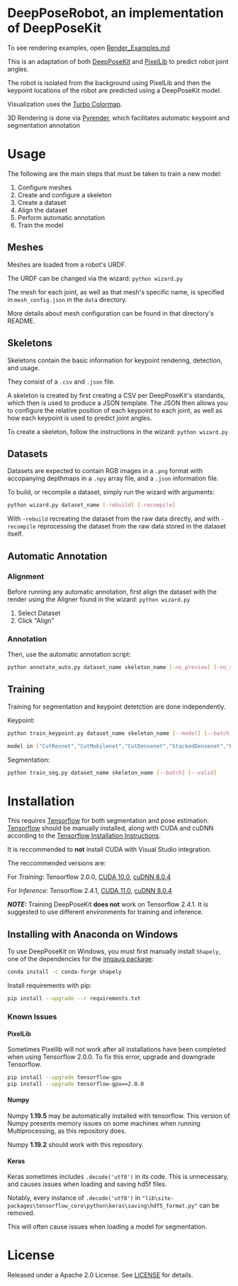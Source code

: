 # DeepPoseRobot, an implementation of DeepPoseKit

To see rendering examples, open [Render_Examples.md](https://github.com/AdamExley/DeepPoseRobot/blob/main/Render_Examples.md)

This is an adaptation of both [DeepPoseKit](https://deepposekit.org) and [PixelLib](https://github.com/ayoolaolafenwa/PixelLib) to predict robot joint angles.

The robot is isolated from the background using PixelLib and then the keypoint locations of the robot are predicted using a DeepPoseKit model.

Visualization uses the [Turbo Colormap](https://ai.googleblog.com/2019/08/turbo-improved-rainbow-colormap-for.html).

3D Rendering is done via [Pyrender](https://github.com/mmatl/pyrender), which facilitates automatic keypoint and segmentation annotation

# Usage

The following are the main steps that must be taken to train a new model:
1. Configure meshes
2. Create and configure a skeleton
3. Create a dataset
4. Align the dataset
5. Perform automatic annotation
6. Train the model

## Meshes

Meshes are loaded from a robot's URDF.

The URDF can be changed via the wizard: ```python wizard.py```

The mesh for each joint, as well as that mesh's specific name, is specified in ```mesh_config.json``` in the ```data``` directory.

More details about mesh configuration can be found in that directory's README.

## Skeletons

Skeletons contain the basic information for keypoint rendering, detection, and usage.

They consist of a ```.csv``` and ```.json``` file.

A skeleton is created by first creating a CSV per DeepPoseKit's standards, which then is used to produce a JSON template. The JSON then allows you to configure the relative position of each keypoint to each joint, as well as how each keypoint is used to predict joint angles.

To create a skeleton, follow the instructions in the wizard: ```python wizard.py```

## Datasets

Datasets are expected to contain RGB images in a ```.png``` format with accopanying depthmaps in a ```.npy``` array file, and a ```.json``` information file.

To build, or recompile a dataset, simply run the wizard with arguments:
```bash
python wizard.py dataset_name [-rebuild] [-recompile]
```
With ```-rebuild``` recreating the dataset from the raw data directly, and with ```-recompile``` reprocessing the dataset from the raw data stored in the dataset itself.

## Automatic Annotation

### Alignment

Before running any automatic annotation, first align the dataset with the render using the Aligner found in the wizard: ```python wizard.py```

1. Select Dataset
2. Click "Align"

### Annotation

Then, use the automatic annotation script:

```bash
python annotate_auto.py dataset_name skeleton_name [-no_preview] [-no_seg] [-no_key]
```

## Training

Training for segmentation and keypoint detetction are done independently.

Keypoint:
```bash
python train_keypoint.py dataset_name skeleton_name [--model] [--batch] [--valid]

model in ["CutResnet","CutMobilenet","CutDensenet","StackedDensenet","LEAP","StackedHourglass"]
```

Segmentation:
```bash
python train_seg.py dataset_name skeleton_name [--batch] [--valid]
```

# Installation

This requires [Tensorflow](https://github.com/tensorflow/tensorflow) for both segmentation and pose estimation. [Tensorflow](https://github.com/tensorflow/tensorflow) should be manually installed, along with CUDA and cuDNN according to the [Tensorflow Installation Instructions](https://www.tensorflow.org/install).

It is reccommended to **not** install CUDA with Visual Studio integration.

The reccommended versions are:

For *Training*: Tensorflow 2.0.0, [CUDA 10.0](https://developer.nvidia.com/cuda-10.0-download-archive), [cuDNN 8.0.4](https://developer.nvidia.com/rdp/cudnn-archive)

For *Inference*: Tensorflow 2.4.1, [CUDA 11.0](https://developer.nvidia.com/cuda-11.0-download-archive), [cuDNN 8.0.4](https://developer.nvidia.com/rdp/cudnn-archive)

***NOTE:*** Training DeepPoseKit **does not** work on Tensorflow 2.4.1. It is suggested to use different environments for training and inference.

## Installing with Anaconda on Windows

To use DeepPoseKit on Windows, you must first manually install `Shapely`, one of the dependencies for the [imgaug package](https://github.com/aleju/imgaug):
```bash
conda install -c conda-forge shapely
```

Install requirements with pip:
```bash
pip install --upgrade --r requirements.txt
```

### Known Issues

#### PixelLib

Sometimes Pixellib will not work after all installations have been completed when using Tensorflow 2.0.0. To fix this error, upgrade and downgrade Tensorflow.

```bash
pip install --upgrade tensorflow-gpu
pip install --upgrade tensorflow-gpu==2.0.0
```

#### Numpy

Numpy **1.19.5** may be automatically installed with tensorflow. This version of Numpy presents memory issues on some machines when running Multiprocessing, as this repository does.

Numpy **1.19.2** should work with this repository.

#### Keras

Keras sometimes includes ```.decode('utf8')``` in its code. This is unnecessary, and causes issues when loading and saving hd5f files.

Notably, every instance of ```.decode('utf8')``` in ```"lib\site-packages\tensorflow_core\python\keras\saving\hdf5_format.py"``` can be removed.

This will often cause issues when loading a model for segmentation.

# License

Released under a Apache 2.0 License. See [LICENSE](https://github.com/jgraving/deepposekit/blob/master/LICENSE) for details.
